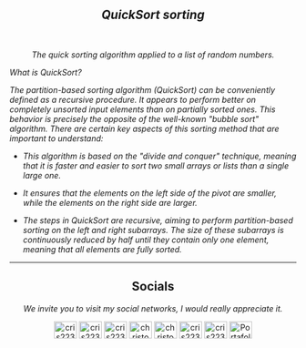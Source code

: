<i>
    <h2 align="center">QuickSort sorting</h2><br>
    <p align="center">The quick sorting algorithm applied to a list of random numbers.</p>
</i>

<i>
  <p align="justify">
  What is QuickSort?
  
  The partition-based sorting algorithm (QuickSort) can be conveniently defined as a recursive procedure. 
  It appears to perform better on completely unsorted input elements than on partially sorted ones. 
  This behavior is precisely the opposite of the well-known "bubble sort" algorithm. 
  There are certain key aspects of this sorting method that are important to understand:
  
  - This algorithm is based on the "divide and conquer" technique, meaning that it is faster and easier 
    to sort two small arrays or lists than a single large one.
  
  - It ensures that the elements on the left side of the pivot are smaller, while the elements on the right side are larger.
  
  - The steps in QuickSort are recursive, aiming to perform partition-based sorting on the left and right subarrays. 
    The size of these subarrays is continuously reduced by half until they contain only one element, 
    meaning that all elements are fully sorted.
  </p>
</i>

---

<p aligh="justify"><h2 align="center">Socials</h2></p>
<i><p align="center">We invite you to visit my social networks, I would really appreciate it.</p></i>
  
<p align="center">
<a href="https://fb.com/cris223511" target="_blank"><img align="center" src="https://raw.githubusercontent.com/rahuldkjain/github-profile-readme-generator/master/src/images/icons/Social/facebook.svg" alt="cris223511" height="30" width="40" /></a>
<a href="https://twitter.com/cris223511" target="_blank"><img align="center" src="https://raw.githubusercontent.com/rahuldkjain/github-profile-readme-generator/master/src/images/icons/Social/twitter.svg" alt="cris223511" height="30" width="40" /></a>
<a href="https://instagram.com/cris223511.dev" target="_blank"><img align="center" src="https://raw.githubusercontent.com/rahuldkjain/github-profile-readme-generator/master/src/images/icons/Social/instagram.svg" alt="cris223511.dev" height="30" width="40" /></a>
<a href="https://www.youtube.com/channel/UC9CdEoE4egh0uHrHMn7J5lA" target="_blank"><img align="center" src="https://raw.githubusercontent.com/rahuldkjain/github-profile-readme-generator/master/src/images/icons/Social/youtube.svg" alt="christopher ps" height="30" width="40" /></a>
<a href="https://www.linkedin.com/in/cris223511/" target="_blank"><img align="center" src="https://raw.githubusercontent.com/rahuldkjain/github-profile-readme-generator/master/src/images/icons/Social/linked-in-alt.svg" alt="christopher PS" height="30" width="40" /></a>
<a href="https://es.stackoverflow.com/users/262104/cris223511-dev" target="_blank"><img align="center" src="https://raw.githubusercontent.com/rahuldkjain/github-profile-readme-generator/master/src/images/icons/Social/stack-overflow.svg" alt="cris223511-dev" height="30" width="40" /></a>
<a href="https://github.com/cris223511" target="_blank"><img align="center" src="https://raw.githubusercontent.com/rahuldkjain/github-profile-readme-generator/master/src/images/icons/Social/github.svg" alt="cris223511" height="30" width="40" /></a>
<a href="https://cris223511.github.io/portafolio/" target="_blank"><img align="center" src="https://raw.githubusercontent.com/rahuldkjain/github-profile-readme-generator/master/src/images/icons/Social/dribbble.svg" alt="Portafolio" height="30" width="40" /></a>
</p>
